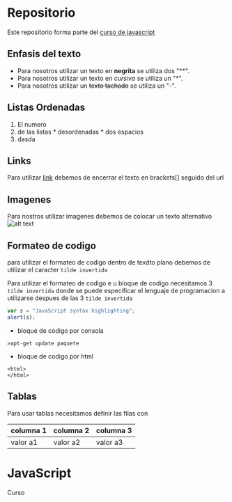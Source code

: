 # Repositorio
Este repositorio forma parte del [curso de javascript](https://github.com/faxa94/JavaScript)

## Enfasis del texto

* Para nosotros utilizar un texto en  **negrita** se utiliza dos "**".
* Para nosotros utilizar un texto en  *cursiva* se utiliza un "*".
* Para nosotros utilizar un ~~texto tachado~~ se utiliza un "-".

## Listas Ordenadas

1. El numero
2. de las listas
        * desordenadas
        * dos espacios
1. dasda

## Links
Para utilizar [link](https://www.google.com) debemos de encerrar el texto en brackets[] seguido del url 

## Imagenes 
Para nostros utilizar imagenes debemos de colocar un texto alternativo 
![alt text](http://farm5.static.flickr.com/4003/4436928175_4d8d02f57d.jpg)

## Formateo de codigo
para utilizar el formateo de codigo dentro de texdto plano debemos de utilizar el caracter `tilde invertida`

Para utilizar el formateo de codigo e u bloque de codigo necesitamos 3 `tilde invertida` donde se puede especificar el lenguaje
de programacion a utilizarse despues de las 3 `tilde invertida`
```javascript
var s = "JavaScript syntax highlighting";
alert(s);
```
* bloque de codigo por consola
```
>apt-get update paquete
```

* bloque de codigo por html
```
<html>
</html>
```

## Tablas
Para usar tablas necesitamos definir las filas con 

|columna 1| columna 2|columna 3|
|-|-|-|
|valor a1|valor a2|valor a3|

# JavaScript
Curso
